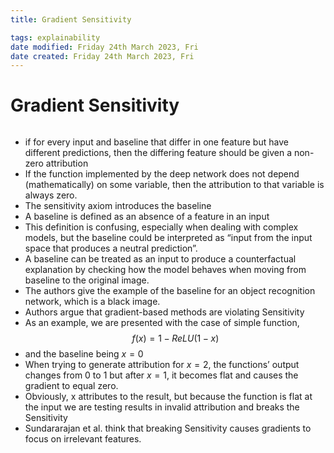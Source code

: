 ```yaml
---
title: Gradient Sensitivity

tags: explainability 
date modified: Friday 24th March 2023, Fri
date created: Friday 24th March 2023, Fri
---
```


# Gradient Sensitivity
```toc
```

- if for every input and baseline that differ in one feature but have different predictions, then the differing feature should be given a non-zero attribution
- If the function implemented by the deep network does not depend (mathematically) on some variable, then the attribution to that variable is always zero.
- The sensitivity axiom introduces the baseline
- A baseline is defined as an absence of a feature in an input
- This definition is confusing, especially when dealing with complex models, but the baseline could be interpreted as “input from the input space that produces a neutral prediction”.
- A baseline can be treated as an input to produce a counterfactual explanation by checking how the model behaves when moving from baseline to the original image.
- The authors give the example of the baseline for an object recognition network, which is a black image.
- Authors argue that gradient-based methods are violating Sensitivity
- As an example, we are presented with the case of simple function, $$f(x)=1-ReLU(1-x)$$ 
- and the baseline being $x=0$
- When trying to generate attribution for $x=2$, the functions’ output changes from 0 to 1 but after $x=1$, it becomes flat and causes the gradient to equal zero.
- Obviously, x attributes to the result, but because the function is flat at the input we are testing results in invalid attribution and breaks the Sensitivity
- Sundararajan et al. think that breaking Sensitivity causes gradients to focus on irrelevant features.




